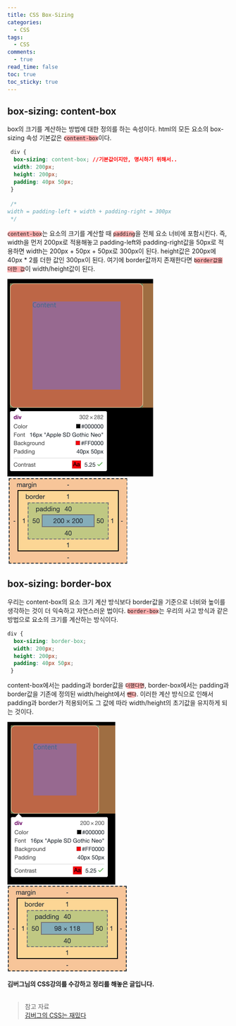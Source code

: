 ```yaml
---
title: CSS Box-Sizing
categories:
  - CSS
tags:
  - CSS
comments:
  - true
read_time: false
toc: true
toc_sticky: true
---
```



## box-sizing: content-box

box의 크기를 계산하는 방법에 대한 정의를 하는 속성이다. html의 모든 요소의 box-sizing 속성 기본값은 <code style="background-color: rgba(255,0,0,0.3); border-radius:10px;">content-box</code>이다. 


```css
 div {
  box-sizing: content-box; //기본값이지만, 명시하기 위해서..
  width: 200px;
  height: 200px;
  padding: 40px 50px;
 }

 /*
width = padding-left + width + padding-right = 300px
 */
```

<code style="background-color: rgba(255,0,0,0.3); border-radius:10px;">content-box</code>는 요소의 크기를 계산할 때 <code style="background-color: rgba(255,0,0,0.3); border-radius:10px;">padding</code>을 전체 요소 너비에 포함시킨다. 즉, width을 먼저 200px로 적용해놓고 padding-left와 padding-right값을 50px로 적용하면 width는 200px + 50px + 50px로 300px이 된다. height값은 200px에 40px * 2를 더한 값인 300px이 된다. 여기에 border값까지 존재한다면 <code style="background-color: rgba(255,0,0,0.3); border-radius:10px;">border값을 더한 값</code>이 width/height값이 된다.

<span>
  <img src="/assets/img/css/content-box1.png">
  <img src="/assets/img/css/content-box2.png">
</span>



## box-sizing: border-box

우리는 content-box의 요소 크기 계산 방식보다 border값을 기준으로 너비와 높이를 생각하는 것이 더 익숙하고 자연스러운 법이다. <code style="background-color: rgba(255,0,0,0.3); border-radius:10px;">border-box</code>는 우리의 사고 방식과 같은 방법으로 요소의 크기를 계산하는 방식이다.


```css
div {
  box-sizing: border-box;
  width: 200px;
  height: 200px;
  padding: 40px 50px;
 }
```

content-box에서는 padding과 border값을 <code style="background-color: rgba(255,0,0,0.3); border-radius:10px;">더했다면</code>, border-box에서는 padding과 border값을 기존에 정의된 width/height에서 <code style="background-color: rgba(255,0,0,0.3); border-radius:10px;">뺀다</code>. 이러한 계산 방식으로 인해서 padding과 border가 적용되어도 그 값에 따라 width/height의 초기값을 유지하게 되는 것이다.

<span>
  <img src="/assets/img/css/border-box1.png">
  <img src="/assets/img/css/border-box2.png">
</span>



**김버그님의 CSS강의를 수강하고 정리를 해놓은 글입니다.**
<br><br>
>참고 자료<br>
>[김버그의 CSS는 재밌다](https://edu.goorm.io/learn/lecture/17829/%EA%B9%80%EB%B2%84%EA%B7%B8%EC%9D%98-css%EB%8A%94-%EC%9E%AC%EB%B0%8C%EB%8B%A4-%EA%B8%B0%EC%B4%88%EB%B6%80%ED%84%B0-%EC%8B%A4%EB%AC%B4-%EB%A0%88%EB%B2%A8%EA%B9%8C%EC%A7%80)